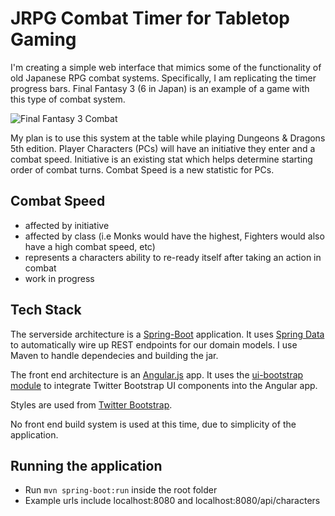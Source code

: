 JRPG Combat Timer for Tabletop Gaming
=====================================

I'm creating a simple web interface that mimics some of the functionality of old Japanese RPG combat systems. Specifically, I am replicating
the timer progress bars. Final Fantasy 3 (6 in Japan) is an example of a game with this type of combat system.

![Final Fantasy 3 Combat](https://upload.wikimedia.org/wikipedia/en/d/df/WikibattleFF6.PNG)

My plan is to use this system at the table while playing Dungeons & Dragons 5th edition. Player Characters (PCs) will have an initiative they enter
and a combat speed. Initiative is an existing stat which helps determine starting order of combat turns. Combat Speed is a new statistic for
PCs.

Combat Speed
------------
- affected by initiative
- affected by class (i.e Monks would have the highest, Fighters would also have a high combat speed, etc)
- represents a characters ability to re-ready itself after taking an action in combat
- work in progress

Tech Stack
----------
The serverside architecture is a [Spring-Boot](https://projects.spring.io/spring-boot/) application. It uses [Spring Data](http://projects.spring.io/spring-data/) to automatically wire up REST endpoints for our domain models. I use Maven to handle dependecies and building the jar.

The front end architecture is an [Angular.js](https://angularjs.org/) app. It uses the [ui-bootstrap module](https://angular-ui.github.io/bootstrap) to integrate Twitter Bootstrap UI components into the Angular app.

Styles are used from [Twitter Bootstrap](http://getbootstrap.com/2.3.2/). 

No front end build system is used at this time, due to simplicity of the application.

Running the application
-----------------------
* Run `mvn spring-boot:run` inside the root folder
* Example urls include localhost:8080 and localhost:8080/api/characters
